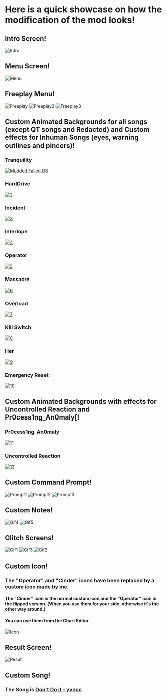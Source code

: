 # Here is a quick showcase on how the modification of the mod looks!

## Intro Screen!

![Intro](https://i.imgur.com/rR2OLiz.png)

## Menu Screen!

![Menu](https://i.imgur.com/q6bxcTw.png)

## Freeplay Menu!

![Freeplay](https://i.imgur.com/X7teWSE.png)
![Freeplay2](https://i.imgur.com/zxROg1o.png)
![Freeplay3](https://i.imgur.com/9UN5oo1.png)

## Custom Animated Backgrounds for all songs (except QT songs and Redacted) and Custom effects for Inhuman Songs (eyes, warning outlines and pincers)!

### Tranquility
[![Modded Fallen OS](https://img.youtube.com/vi/2iYuK9oBIgQ/0.jpg)](https://www.youtube.com/watch?v=2iYuK9oBIgQ "Modded FallenOS")
### HardDrive
[![2](https://img.youtube.com/vi/x09qaOuX7Jc/0.jpg)](https://www.youtube.com/watch?v=x09qaOuX7Jc)
### Incident
[![3](https://img.youtube.com/vi/pisoAFcd8C4/0.jpg)](https://www.youtube.com/watch?v=pisoAFcd8C4)
### Interlope
[![4](https://img.youtube.com/vi/g-Ay71xwHw4/0.jpg)](https://www.youtube.com/watch?v=g-Ay71xwHw4)
### Operator
[![5](https://img.youtube.com/vi/wx7nnl5daZo/0.jpg)](https://www.youtube.com/watch?v=wx7nnl5daZo)
### Massacre
[![6](https://img.youtube.com/vi/D_6vT1vc_4Y/0.jpg)](https://www.youtube.com/watch?v=D_6vT1vc_4Y)
### Overload
[![7](https://img.youtube.com/vi/hRWjHYjOaBA/0.jpg)](https://www.youtube.com/watch?v=hRWjHYjOaBA)
### Kill Switch
[![8](https://img.youtube.com/vi/sLcXeV7_Q_M/0.jpg)](https://www.youtube.com/watch?v=sLcXeV7_Q_M)
### Her
[![9](https://img.youtube.com/vi/dDDgsblm0e0/0.jpg)](https://www.youtube.com/watch?v=dDDgsblm0e0)
### Emergency Reset
[![10](https://img.youtube.com/vi/HoRuIX4ghcA/0.jpg)](https://www.youtube.com/watch?v=HoRuIX4ghcA)

## Custom Animated Backgrounds with effects for Uncontrolled Reaction and Pr0cess1ng_An0maly[!

### Pr0cess1ng_An0maly
[![11](https://img.youtube.com/vi/W8z2ivh6JJE/0.jpg)](https://www.youtube.com/watch?v=W8z2ivh6JJE)
### Uncontrolled Reaction
[![12](https://img.youtube.com/vi/Q_MuDZnp8jI/0.jpg)](https://www.youtube.com/watch?v=Q_MuDZnp8jI)

## Custom Command Prompt!

![Prompt1](https://i.imgur.com/fuxpFmW.png)
![Prompt2](https://i.imgur.com/JLVty9E.png)
![Prompt3](https://i.imgur.com/vxnx6CG.png)

## Custom Notes!

![Gif4](https://github.com/AsteroidNote/Modded-FallenOS/blob/main/!media/gif4.gif?raw=true)
![Gif5](https://github.com/AsteroidNote/Modded-FallenOS/blob/main/!media/gif5.gif?raw=true)

## Glitch Screens!

![Gif1](https://github.com/AsteroidNote/Modded-FallenOS/blob/main/!media/gif1.gif?raw=true)
![Gif3](https://github.com/AsteroidNote/Modded-FallenOS/blob/main/!media/gif3.gif?raw=true)
![Gif2](https://github.com/AsteroidNote/Modded-FallenOS/blob/main/!media/gif2.gif?raw=true)

## Custom Icon!

### The "Operator" and "Cinder" icons have been replaced by a custom icon made by me.
#### The "Cinder" icon is the normal custom icon and the "Operator" icon is the flipped version. (When you use them for your side, otherwise it's the other way around.)
#### You can use them from the Chart Editor.

![Icon](https://i.imgur.com/A1EEWAx.png)

## Result Screen!

![Result](https://i.imgur.com/FEln6Sh.png)

## Custom Song!
### The Song is [Don't Do it - yvncc](https://www.youtube.com/watch?v=JZQX-wLVgog)
